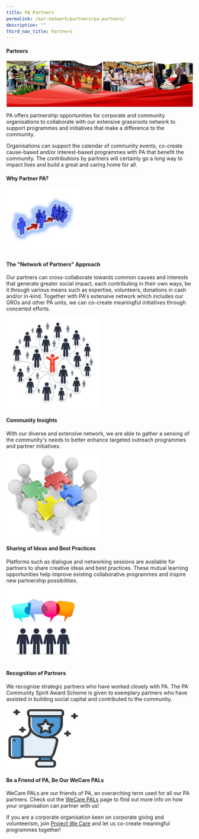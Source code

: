 ```yaml
---
title: PA Partners
permalink: /our-network/partners/pa-partners/
description: ""
third_nav_title: Partners
---
```

#### Partners
<img style="width:700px"  align="center" src="/images/Our%20Network/Partners/banner%20for%20PA%20website%20partners.png"><br>

PA offers partnership opportunities for corporate and community organisations to collaborate with our extensive grassroots network to support programmes and initiatives that make a difference to the community.

Organisations can support the calendar of community events, co-create cause-based and/or interest-based programmes with PA that benefit the community. The contributions by partners will certainly go a long way to impact lives and build a great and caring home for all.

#### Why Partner PA?
<img style="width:200px"  align="center" src="/images/Our%20Network/Partners/icon1.jpg"><br>

#### The "Network of Partners" Approach

Our partners can cross-collaborate towards common causes and interests that generate greater social impact, each contributing in their own ways, be it through various means such as expertise, volunteers, donations in cash and/or in-kind. Together with PA's extensive network which includes our GROs and other PA units, we can co-create meaningful initiatives through concerted efforts.

<img style="width:250px" align="center" src="/images/Our%20Network/Partners/Network_of_Partners.jpg"><br>


#### Community Insights

With our diverse and extensive network, we are able to gather a sensing of the community's needs to better enhance targeted outreach programmes and partner initiatives.

<img style="width:250px" align="center" src="/images/Our%20Network/Partners/Community%20Insights.png"><br>


#### Sharing of Ideas and Best Practices
Platforms such as dialogue and networking sessions are available for partners to share creative ideas and best practices. These mutual learning opportunities help improve existing collaborative programmes and inspire new partnership possibilities.

<img style="width:200px" align="center" src="/images/Our%20Network/Partners/Ideas_Practices.jpg"><br>


#### Recognition of Partners

We recognise strategic partners who have worked closely with PA. The PA Community Spirit Award Scheme is given to exemplary partners who have assisted in building social capital and contributed to the community.

<img style="width:200px" align="center" src="/images/Our%20Network/Partners/Partners.svg">


#### Be a Friend of PA, Be Our WeCare PALs

WeCare PALs are our friends of PA, an overarching term used for all our PA partners. Check out the [WeCare PALs](/our-network/partners/wecare-pals) page to find out more info on how your organisation can partner with us!

If you are a corporate organisation keen on corporate giving and volunteerism, join [Project We Care](/our-network/partners/project-we-care) and let us co-create meaningful programmes together!